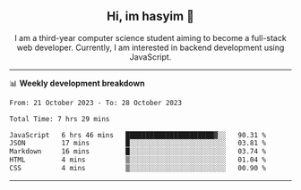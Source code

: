 <h2 align="center"> Hi, im hasyim 👋 </h2>

<p align="center"> I am a third-year computer science student aiming to become a full-stack web developer. Currently, I am interested in backend development using JavaScript. </p>

---

<!--
**hasyimashari/hasyimashari** is a ✨ _special_ ✨ repository because its `README.md` (this file) appears on your GitHub profile.

Here are some ideas to get you started:

- 🔭 I’m currently working on ...
- 🌱 I’m currently learning ...
- 👯 I’m looking to collaborate on ...
- 🤔 I’m looking for help with ...
- 💬 Ask me about ...
- 📫 How to reach me: ...
- 😄 Pronouns: ...
- ⚡ Fun fact: ...
-->

📊 **Weekly development breakdown**

<!--START_SECTION:waka-->

```txt
From: 21 October 2023 - To: 28 October 2023

Total Time: 7 hrs 29 mins

JavaScript   6 hrs 46 mins   ██████████████████████▓░░   90.31 %
JSON         17 mins         █░░░░░░░░░░░░░░░░░░░░░░░░   03.81 %
Markdown     16 mins         █░░░░░░░░░░░░░░░░░░░░░░░░   03.74 %
HTML         4 mins          ▒░░░░░░░░░░░░░░░░░░░░░░░░   01.04 %
CSS          4 mins          ▒░░░░░░░░░░░░░░░░░░░░░░░░   00.90 %
```

<!--END_SECTION:waka-->

---
